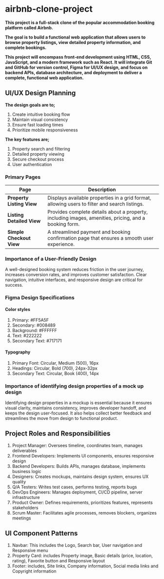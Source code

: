 # airbnb-clone-project

<b> This project is a full-stack clone of the popular accommodation booking platform called Airbnb. </b>

<b> The goal is to build a functional web application that allows users to browse property listings, view detailed property information, and complete bookings. </b>

<b> This project will encompass front-end development using HTML, CSS, JavaScript, and a modern framework such as React. It will integrate Git and GitHub for version control, Figma for UI/UX design, and focus on backend APIs, database architecture, and deployment to deliver a complete, functional web application. </b>


## UI/UX Design Planning
<b>The design goals are to;</b>

1. Create intuitive booking flow
2. Maintain visual consistency
3. Ensure fast loading times
4. Prioritize mobile responsiveness

<b>The key features are;</b>

1. Property search and filtering
2. Detailed property viewing
3. Secure checkout process
4. User authentication

### Primary Pages

| Page                  | Description |
|-----------------------|-------------|
| **Property Listing View** | Displays available properties in a grid format, allowing users to filter and search listings. |
| **Listing Detailed View** | Provides complete details about a property, including images, amenities, pricing, and a booking form. |
| **Simple Checkout View** | A streamlined payment and booking confirmation page that ensures a smooth user experience. |

### Importance of a User-Friendly Design

A well-designed booking system reduces friction in the user journey, increases conversion rates, and improves customer satisfaction. Clear navigation, intuitive interfaces, and responsive design are critical for success.

### Figma Design Specifications
#### Color styles
1. Primary: #FF5A5F
2. Secondary: #008489
3. Background: #FFFFFF
4. Text: #222222
5. Secondary Text: #717171

#### Typography
1. Primary Font: Circular, Medium (500), 16px
2. Headings: Circular, Bold (700), 24px-32px
3. Secondary Text: Circular, Book (400), 14px

### Importance of identifying design properties of a mock up design

Identifying design properties in a mockup is essential because it ensures visual clarity, maintains consistency, improves developer handoff, and keeps the design user-focused. It also helps collect better feedback and streamlines the move from design to functional product.


## Project Roles and Responsibilities
1. Project Manager: Oversees timeline, coordinates team, manages deliverables
2. Frontend Developers: Implements UI components, ensures responsive design
3. Backend Developers: Builds APIs, manages database, implements business logic
4. Designers: Creates mockups, maintains design system, ensures UX quality
5. Q/A Testers: Writes test cases, performs testing, reports bugs
6. DevOps Engineers: Manages deployment, CI/CD pipeline, server infrastructure
7. Product Owner: Defines requirements, prioritizes features, represents stakeholders
8. Scrum Master: Facilitates agile processes, removes blockers, organizes meetings

## UI Component Patterns
1. Navbar: This includes the Logo, Search bar, User navigation and Responsive menu
2. Property Card: includes Property image, Basic details (price, location, rating), Favorite button and Responsive layout
3. Footer: includes, Site links, Company information, Social media links and Copyright information
